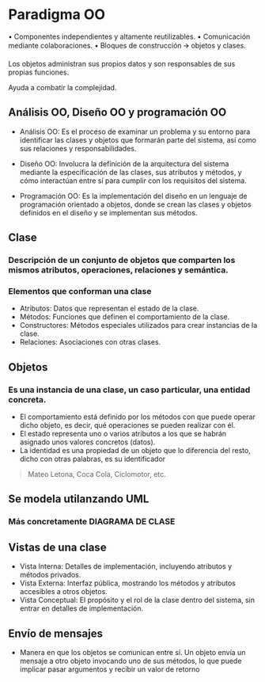 
# Paradigma OO

• Componentes independientes y altamente reutilizables.
• Comunicación mediante colaboraciones.
• Bloques de construcción 🡪 objetos y clases.

Los objetos administran sus propios datos y son responsables de sus propias funciones.

Ayuda a combatir la complejidad.

## Análisis OO, Diseño OO y programación OO

- Análisis OO: Es el proceso de examinar un problema y su entorno para identificar las clases y objetos que formarán parte del sistema, así como sus relaciones y responsabilidades.

- Diseño OO: Involucra la definición de la arquitectura del sistema mediante la especificación de las clases, sus atributos y métodos, y cómo interactúan entre sí para cumplir con los requisitos del sistema.

- Programación OO: Es la implementación del diseño en un lenguaje de programación orientado a objetos, donde se crean las clases y objetos definidos en el diseño y se implementan sus métodos.

## Clase

### Descripción de un conjunto de objetos que comparten los mismos atributos, operaciones, relaciones y semántica.

### Elementos que conforman una clase

- Atributos: Datos que representan el estado de la clase.
- Métodos: Funciones que definen el comportamiento de la clase.
- Constructores: Métodos especiales utilizados para crear instancias de la clase.
- Relaciones: Asociaciones con otras clases.

## Objetos

### Es una instancia de una clase, un caso particular, una entidad concreta.

- El comportamiento está definido por los métodos con que puede operar dicho objeto, es decir, qué operaciones se pueden realizar con él.
- El estado representa uno o varios atributos a los que se habrán asignado unos valores concretos (datos).
- La identidad es una propiedad de un objeto que lo diferencia del resto, dicho con otras palabras, es su identificador

> Mateo Letona, Coca Cola, Ciclomotor, etc.

## Se modela utilanzando UML

### Más concretamente DIAGRAMA DE CLASE

## Vistas de una clase

- Vista Interna: Detalles de implementación, incluyendo atributos y métodos privados.
- Vista Externa: Interfaz pública, mostrando los métodos y atributos accesibles a otros objetos.
- Vista Conceptual: El propósito y el rol de la clase dentro del sistema, sin entrar en detalles de implementación.

## Envío de mensajes

- Manera en que los objetos se comunican entre sí. Un objeto envía un mensaje a otro objeto invocando uno de sus métodos, lo que puede implicar pasar argumentos y recibir un valor de retorno
